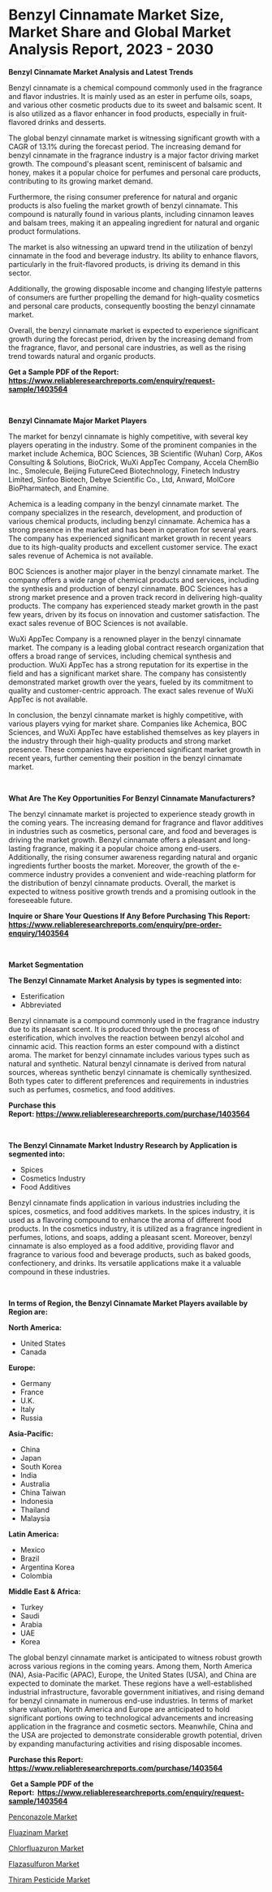 <p><h1>Benzyl Cinnamate Market Size, Market Share and Global Market Analysis Report, 2023 - 2030</h1></p><p><strong>Benzyl Cinnamate Market Analysis and Latest Trends</strong></p>
<p><p>Benzyl cinnamate is a chemical compound commonly used in the fragrance and flavor industries. It is mainly used as an ester in perfume oils, soaps, and various other cosmetic products due to its sweet and balsamic scent. It is also utilized as a flavor enhancer in food products, especially in fruit-flavored drinks and desserts.</p><p>The global benzyl cinnamate market is witnessing significant growth with a CAGR of 13.1% during the forecast period. The increasing demand for benzyl cinnamate in the fragrance industry is a major factor driving market growth. The compound's pleasant scent, reminiscent of balsamic and honey, makes it a popular choice for perfumes and personal care products, contributing to its growing market demand.</p><p>Furthermore, the rising consumer preference for natural and organic products is also fueling the market growth of benzyl cinnamate. This compound is naturally found in various plants, including cinnamon leaves and balsam trees, making it an appealing ingredient for natural and organic product formulations.</p><p>The market is also witnessing an upward trend in the utilization of benzyl cinnamate in the food and beverage industry. Its ability to enhance flavors, particularly in the fruit-flavored products, is driving its demand in this sector.</p><p>Additionally, the growing disposable income and changing lifestyle patterns of consumers are further propelling the demand for high-quality cosmetics and personal care products, consequently boosting the benzyl cinnamate market.</p><p>Overall, the benzyl cinnamate market is expected to experience significant growth during the forecast period, driven by the increasing demand from the fragrance, flavor, and personal care industries, as well as the rising trend towards natural and organic products.</p></p>
<p><strong>Get a Sample PDF of the Report:&nbsp; <a href="https://www.reliableresearchreports.com/enquiry/request-sample/1403564">https://www.reliableresearchreports.com/enquiry/request-sample/1403564</a></strong></p>
<p>&nbsp;</p>
<p><strong>Benzyl Cinnamate Major Market Players</strong></p>
<p><p>The market for benzyl cinnamate is highly competitive, with several key players operating in the industry. Some of the prominent companies in the market include Achemica, BOC Sciences, 3B Scientific (Wuhan) Corp, AKos Consulting & Solutions, BioCrick, WuXi AppTec Company, Accela ChemBio Inc., Smolecule, Beijing FutureCeed Biotechnology, Finetech Industry Limited, Sinfoo Biotech, Debye Scientific Co., Ltd, Anward, MolCore BioPharmatech, and Enamine.</p><p>Achemica is a leading company in the benzyl cinnamate market. The company specializes in the research, development, and production of various chemical products, including benzyl cinnamate. Achemica has a strong presence in the market and has been in operation for several years. The company has experienced significant market growth in recent years due to its high-quality products and excellent customer service. The exact sales revenue of Achemica is not available.</p><p>BOC Sciences is another major player in the benzyl cinnamate market. The company offers a wide range of chemical products and services, including the synthesis and production of benzyl cinnamate. BOC Sciences has a strong market presence and a proven track record in delivering high-quality products. The company has experienced steady market growth in the past few years, driven by its focus on innovation and customer satisfaction. The exact sales revenue of BOC Sciences is not available.</p><p>WuXi AppTec Company is a renowned player in the benzyl cinnamate market. The company is a leading global contract research organization that offers a broad range of services, including chemical synthesis and production. WuXi AppTec has a strong reputation for its expertise in the field and has a significant market share. The company has consistently demonstrated market growth over the years, fueled by its commitment to quality and customer-centric approach. The exact sales revenue of WuXi AppTec is not available.</p><p>In conclusion, the benzyl cinnamate market is highly competitive, with various players vying for market share. Companies like Achemica, BOC Sciences, and WuXi AppTec have established themselves as key players in the industry through their high-quality products and strong market presence. These companies have experienced significant market growth in recent years, further cementing their position in the benzyl cinnamate market.</p></p>
<p>&nbsp;</p>
<p><strong>What Are The Key Opportunities For Benzyl Cinnamate Manufacturers?</strong></p>
<p><p>The benzyl cinnamate market is projected to experience steady growth in the coming years. The increasing demand for fragrance and flavor additives in industries such as cosmetics, personal care, and food and beverages is driving the market growth. Benzyl cinnamate offers a pleasant and long-lasting fragrance, making it a popular choice among end-users. Additionally, the rising consumer awareness regarding natural and organic ingredients further boosts the market. Moreover, the growth of the e-commerce industry provides a convenient and wide-reaching platform for the distribution of benzyl cinnamate products. Overall, the market is expected to witness positive growth trends and a promising outlook in the foreseeable future.</p></p>
<p><strong>Inquire or Share Your Questions If Any Before Purchasing This Report: <a href="https://www.reliableresearchreports.com/enquiry/pre-order-enquiry/1403564">https://www.reliableresearchreports.com/enquiry/pre-order-enquiry/1403564</a></strong></p>
<p>&nbsp;</p>
<p><strong>Market Segmentation</strong></p>
<p><strong>The Benzyl Cinnamate Market Analysis by types is segmented into:</strong></p>
<p><ul><li>Esterification</li><li>Abbreviated</li></ul></p>
<p><p>Benzyl cinnamate is a compound commonly used in the fragrance industry due to its pleasant scent. It is produced through the process of esterification, which involves the reaction between benzyl alcohol and cinnamic acid. This reaction forms an ester compound with a distinct aroma. The market for benzyl cinnamate includes various types such as natural and synthetic. Natural benzyl cinnamate is derived from natural sources, whereas synthetic benzyl cinnamate is chemically synthesized. Both types cater to different preferences and requirements in industries such as perfumes, cosmetics, and food additives.</p></p>
<p><strong>Purchase this Report:&nbsp;<a href="https://www.reliableresearchreports.com/purchase/1403564">https://www.reliableresearchreports.com/purchase/1403564</a></strong></p>
<p>&nbsp;</p>
<p><strong>The Benzyl Cinnamate Market Industry Research by Application is segmented into:</strong></p>
<p><ul><li>Spices</li><li>Cosmetics Industry</li><li>Food Additives</li></ul></p>
<p><p>Benzyl cinnamate finds application in various industries including the spices, cosmetics, and food additives markets. In the spices industry, it is used as a flavoring compound to enhance the aroma of different food products. In the cosmetics industry, it is utilized as a fragrance ingredient in perfumes, lotions, and soaps, adding a pleasant scent. Moreover, benzyl cinnamate is also employed as a food additive, providing flavor and fragrance to various food and beverage products, such as baked goods, confectionery, and drinks. Its versatile applications make it a valuable compound in these industries.</p></p>
<p>&nbsp;</p>
<p><strong>In terms of Region, the Benzyl Cinnamate Market Players available by Region are:</strong></p>
<p>
    <p> <strong> North America: </strong>
        <ul>
            <li>United States</li>
            <li>Canada</li>
        </ul>
        </p> 
    <p> <strong> Europe: </strong>
        <ul>
            <li>Germany</li>
            <li>France</li>
            <li>U.K.</li>
            <li>Italy</li>
            <li>Russia</li>
        </ul>
        </p> 
    <p> <strong> Asia-Pacific: </strong>
        <ul>
            <li>China</li>
            <li>Japan</li>
            <li>South Korea</li>
            <li>India</li>
            <li>Australia</li>
            <li>China Taiwan</li>
            <li>Indonesia</li>
            <li>Thailand</li>
            <li>Malaysia</li>
        </ul>
        </p> 
    <p> <strong> Latin America: </strong>
        <ul>
            <li>Mexico</li>
            <li>Brazil</li>
            <li>Argentina Korea</li>
            <li>Colombia</li>
        </ul>
        </p> 
    <p> <strong> Middle East & Africa: </strong>
        <ul>
            <li>Turkey</li>
            <li>Saudi</li>
            <li>Arabia</li>
            <li>UAE</li>
            <li>Korea</li>
        </ul>
    </p>
    </p>
<p><p>The global benzyl cinnamate market is anticipated to witness robust growth across various regions in the coming years. Among them, North America (NA), Asia-Pacific (APAC), Europe, the United States (USA), and China are expected to dominate the market. These regions have a well-established industrial infrastructure, favorable government initiatives, and rising demand for benzyl cinnamate in numerous end-use industries. In terms of market share valuation, North America and Europe are anticipated to hold significant portions owing to technological advancements and increasing application in the fragrance and cosmetic sectors. Meanwhile, China and the USA are projected to demonstrate considerable growth potential, driven by expanding manufacturing activities and rising disposable incomes.</p></p>
<p><strong>Purchase this Report: <a href="https://www.reliableresearchreports.com/purchase/1403564">https://www.reliableresearchreports.com/purchase/1403564</a></strong></p>
<p>&nbsp;<strong>Get a Sample PDF of the Report:&nbsp;&nbsp;<a href="https://www.reliableresearchreports.com/enquiry/request-sample/1403564">https://www.reliableresearchreports.com/enquiry/request-sample/1403564</a></strong></p>
<p><strong></strong></p>
<p><p><a href="https://medium.com/@jaylonlesch/penconazole-market-furnishes-information-on-market-share-market-trends-and-market-growth-e838a3264b95">Penconazole Market</a></p><p><a href="https://medium.com/@queenlittle95/fluazinam-market-the-key-to-successful-business-strategy-forecast-till-2030-c2c5607d084b">Fluazinam Market</a></p><p><a href="https://medium.com/@christianhunter987/chlorfluazuron-market-exploring-market-share-market-trends-and-future-growth-5a8782e4181a">Chlorfluazuron Market</a></p><p><a href="https://medium.com/@pauladams6h/flazasulfuron-market-trends-and-market-analysis-forecasted-for-period-2023-2030-51cfee941271">Flazasulfuron Market</a></p><p><a href="https://medium.com/@nicosmitham/thiram-pesticide-market-share-evolution-and-market-growth-trends-2023-2030-349cb08b1114">Thiram Pesticide Market</a></p></p>